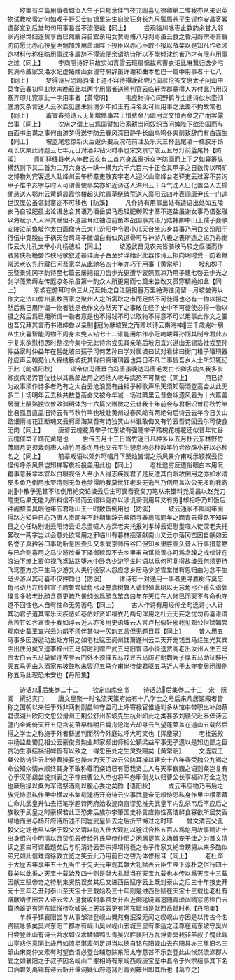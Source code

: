 <!-- { "loadSidebar": true } -->
　　坡集有全篇用事者如贺人生子自郁葱佳气夜充闾喜见徐卿第二雏我亦从来识英物试教啼看定何如戏子野买妾自锦里先生自笑狂身长九尺鬓眉苍平生谬作安昌客畧遣彭宣到后堂句句用事曷尝不流便哉【同上】
　　尝观临川咏枣止数韵余甘入邻家尚得馋妇逐贽享古巳然豳诗自宜录用女贽枣脩八月剥枣虽云食之昏用蔚宗枣膏昏防防愿比赤心投皇明倘加烛用萧琛陛下投臣以赤心臣敢不报以战栗以是知凡作者须饱材料传称任昉用事过多属辞不得流便余谓昉诗所以不能倾沈约者乃才有限非用事之过【同上】
　　李商隠诗好积故实如喜雪云班扇慵裁素曹衣讵比麻鵞归逸少宅鹤满令威家又洛水妃虚妬姑山女谩夸聨辞虽许谢和曲本慙巴一篇中用事者十七八【同上】
　　梦得诗只恐鸣驺催上道不容待得晚菘尝乃周彦伦答文惠太子问山中菜食云春初早韭秋末晚菘此以两字用事者送熊判官云临轩弄郡章得人方付此乃用汉髙弄印儿寛事此一字用事者【黄常明】
　　韦应物诗心同野鹤与尘逺诗似氷壶彻底清又杂言送人云氷壶见底未爲清少年如玉有诗名此可爲用事之法盖不拘故常也【同上】
　　甫宜春苑诗云无复増脩事君王惜费金乃暗用汉文惜百金之产而罢露台事【同上】
　　沈庆之谓上曰爲国譬如治家耕当问奴织当问婢陛下欲治国而与白面书生谋之事何由济梦得送李防云春风深日静争长幽鸟鸣仆夫前致辞门有白面生【同上】
　　坡蓝尾忽惊新火后遨头要及浣花前注及乐天三杯蓝尾酒一楪胶牙饧观长庆集此诗题云七年元日对酒非钻火时事也宋文景守歳云且尽灯前蓝尾杯【防溪】
　　师旷释绛县老人年数云亥有二首六身盖离拆亥字防画而上下之如算筹纵横然则下其二首为二万六身各一纵一横为六千六百六十正合其甲子之日数传以明旷之博物刘宾客送人赴绛州云午桥羣吏散亥字老人迎义山赠绛台老驿吏云过客不劳询甲子惟书亥字与时人可谓善使事矣亦如近诗送人洪州云干斗气沈人巳化置刍人去榻犹悬送人鄂州云黄鹤晨霞傍楼起头陀青草绕碑荒送人襄阳云四叶表闾唐尹氏一门逃世汉厐公虽邻封宻迩不可移也【防溪】
　　凡作诗有用事出处有造语出处如五陵衣马自轻肥虽出论语总合其语乃潘岳裘马悉轻肥栁絮才髙不道盐虽谢女事乃借张融以海赋示人人评其赋但不道盐耳红袖泣前鱼本战国事其语乃陆韩卿中山王孺子妾歌安陵泣前鱼坡作太白画像诗云大儿汾阳中令君小儿天台坐忘身其事乃用白交汾阳于行伍中竟脱白于祸天台司马子微谓白有仙风道骨可与神游八极之表所造之语乃祢衡传云大儿孔文举小儿杨徳祖【同上】
　　坡游武昌见农夫皆骑秧马较之伛偻而作者劳佚相絶尝作秧马歌叙述甚详唐子西至罗浮始识此器作诗云拟向明时受一防着鞭常恐老农先行藏巳问吾家举从此驰名四十年亦巧于用事【黄常明】
　　坡和栁子玉暨景纯冈字韵诗至七篇云屡把铅刀齿步光更遭华衮照厖凉乃用子建七啓云步光之剑华藻繁缛左传厖凉冬杀虽第一韵众人所更易而七篇未尝改又贯穿精絶如此【同上】
　　东坡在儋耳时余三从兄延始之自江阴担簦万里絶海往见留一月坡尝诲以作文之法曰儋州虽数百家之聚州人之所需取之市而足然不可徒得也必有一物以摄之然后爲已用所谓一物者钱是也作文亦然天下之事散在经子史中不可徒使必得一物以摄之然后爲已用所谓一物者意是也不得钱不可以取物不得意不可以用事此作文之要也吾兄拜其言而书诸绅尝以亲制冠为献坡受之而赠以诗云南海神三千歳兆叶朋从生庆喜智能周物不周身未免人钻七十二谁能用尔作小冠岣嵝耳孙剏其制今君此去宁复来欲慰相思时整视今集中无此诗余尝见其亲笔后坡归宜兴道由无锡洛社尝至孙仲益家时仲益年在髫龀坡曰孺子习何艺孙曰学对属坡曰试对看徐曰衡门稚子璠璵器孙应声云翰苑仙人锦绣肠坡抚其背曰真璠璵器也异日不凡二事皆吾乡人士所知辄记于此【韵语阳秋】
　　谒帝似冯唐垂白冯唐虽晚达冯唐毛发白长卿多病久我多长卿疾病渇污官位杜以其爲郎故用之若他人老与病恐不可槩使【同上】
　　用已诗为故事须作诗多者乃有之太白云沧浪吾有曲相子棹歌声乐天须知菊酒登髙会从此无多二十场明年云去秋共数登髙会又被今年减一场过槩里云昔尝咏遗风着为十六篇盖居渭上醖熟独饮曽效渊明体为十六篇又赠微之云昔我十年前会与君相识曽将秋竹竿比君孤且直盖旧诗云有节秋竹竿也坡赴黄州过春风岭有两絶句后诗云去年今日关山路细雨梅花正断魂又云柯邱海棠吾有诗独笑山林谁敢侮又有竹云吾诗固云尔可使食无肉【同上】
　　唐谚云槐花黄举子忙东坡有强随举子踏槐花槐花还似昔年忙谷云槐催举子踏花黄是也
　　世传五月十三日爲竹迷日凡种多以五月杜云东林野竹薄腊月更须栽则唐人植竹用季冬月也又云平生憩息地必种数竿竹尝欲辟小轩以必种名之【同上】
　　前辈戏语以郊外呵唱月下笼烛皆谓之杀风景介甫戏示颖叔云但怪传呼杀风景岂知禅客夜相投盖用此也【同上】
　　老杜途穷反遭俗眼白本用阮籍事意我辈本宜以白眼视俗人至小人得志疾视君子是反遭其白眼故倒用之亦如水清反多鱼乃倒用水至清则无鱼也梦得酌我莫忧狂老来无逸气乃例用盖次公无多酌我寄谢中散予无甚不堪倒用絶交论坡云后生可畏吾衰矣刀笔从来错料尧周昌以赵尧刀笔吏后果无能为所料信不错而云错料尧亦以涉讥谤倒用耳又有穷却相呼乃知饭后钟阇黎盖具眼他年五君咏山王一时数皆倒用也【防溪】
　　坡云通家不隔同年面得路方知异日心乃唐人责同年不赴期集辞云紫陌寻春尚隔同年之面青云得路不知异日之心任昉别谢云阳诗云讵念耋嗟人方深老夫托报刘孝绰云讵慰耋嗟人徒深老夫托畧改一两字岂以会意处欲常用之邪临川有暮林揺落献南山又云朩落冈峦因自献如云名誉子真矜谷口事功新息困壶头又未爱京师传谷口但知乡里胜壶头昔人行事措意黙与已合则喜用之马少游欲乗下泽御欵段不去乡里虽自谋独善亦可爲贪躁之戒伏波在浪泊下潦上雾仰视飞鸢跕跕堕水中卧念少游平生时语以爲何可复得故坡云何须更待飞鸢堕方念平生马少游又大夫行役家人怨应念乡居马少游雪堂惟有思归曲为念平生马少游以其可喜不仅押韵也【防溪】
　　律诗有一对通用一事者更寻嘉树传莫忘角弓诗乃左传韩宣子聘鲁尝赋角弓及誉嘉树鲁人请封殖此树以无忘角弓介甫久谙郭璞言多验老比顔含意更疏乃景纯欲爲顔含筮含曰年在天位在人修已而天不与命也守道不回性也人自有性命无劳蓍龟【同上】
　　古人作诗有用经传全句选诗小人计其功君子道其常乐天疾恶如巷伯好贤如缁衣乃两句浑用之杜云无妄之忧勿药喜谁谓荼苦甘如荠富贵于我如浮云近人亦多用史语坡云人言卢杞似奸邪我见郑公但娬媚尝观南史载王宜兴云为刼不须伴甚似一仄韵五言但无题目耳【同上】
　　昔人用五马事多因游遨动出处方用之如老杜赋王阆州饯萧遂州云二天开宠饯五马烂生光其宾主出住分矣又送李梓州五马何时到赠严武五马旧曽谙小径送贾阁老出汝州人生五马贵太白云五马莫留连岑参云门外不须催五马戎昱五马防时朝魏阙子厚五马助征騑乐天五马无由入酒家东坡鼓吹未容迎五马介甫尚待使君驱五马近人于太守安居闭阁例称五马此理恐未安也【丹阳集】



　　诗话总后集巻二十二
　　钦定四库全书
　　诗话总后集巻二十三　宋　阮　阅　撰纪实门
　　唐文皇聚一时名流天策府始有十八学士之号后来凡居馆殿者皆称之国朝以来任于外非两制则虽帅守监司上呼寄禄官惟通判多从馆中带职出补如蔡君谟湖州欧阳文忠公滑州王荆公舒州东坡先生杭州如此之类甚多刘赣父赴泰倅诗云璧门金阙倚天开五见宫花落早梅明日扁舟沧海去却寻云气望蓬莱盖在道山五载然后得之学士之称施于外者繇通判而然今外庭过呼大可笑也【挥麈录】
　　老杜送殿中杨监赴蜀见相公云豪俊贵勲业邦家频出师相公镇梁益军事无孑遗以是知边鄙之臣贪功生事结祸招衅皆有以致之一得忠臣处之生灵受赐矣【黄常明】
　　文选载王粲公防诗注云此侍曹操宴也操未为天子故云公防耳操以建安十八年春受魏公九锡之命公知众情未顺终其身不敢称尊而粲诗巳有愿我贤主人与天享巍巍之语则粲岂复有心于汉耶粲尝说刘表之子琮曰曹公人杰也将军巻甲倒戈以归曹公长享福祚万全之防也厥后操以粲为军谘祭酒则以腹心委之矣韵【语阳秋】
　　或云韦应物乃韦后之族凭恃恩私作里中横故韦集载逢杨开府诗云少事武皇帝无頼恃恩私身作里中横家藏亡命儿武皇升仙去把笔学题诗两府始收迹南宫谬见推夫武皇平内乱杀韦后不应后之族敢于武皇之时豪横若此正恐非后族尔李肇国史补言应物性髙洁鲜食寡欲所居焚香埽地而坐与杨开府诗所述不同岂武皇仙去之后折节悔过之时耶
　　曾文清吉父孔毅父之甥也早从学于毅父文清以防入仕大观初以铨试合格五百人爲魁用故事赐进士出身绍兴中明清以啓贽见云传经外氏早侍仲尼之闲居提笔文场曽宠于津之为首文清读之喜曰可谓着题矣后与明清诗云吾宗择壻得羲之令子传家又絶竒甥舅从来多酷似弟兄如此信难爲徐敦立览之笑云此乃用前日之啓为体修报耳【同上】
　　老杜卒于大歴五年享年五十九当生于先天元年观其献大礼赋表云臣生陛下淳朴之俗行四十载矣以此推之天宝十载始及四十则是献大礼赋当在天宝九载也本传以爲天宝十三载因献三赋帝竒之待制集贤院误矣其后又进西岳赋序云上既封泰山之后三十年按史开元十三年乙丑封泰山至天宝十三载始及三十年则是进西岳赋在天宝十三载也老杜有赠献纳使田舎人诗云舎人退食收封事宫女开函近御筵晓漏追随青琐闼晴窓防检白云篇扬雄更有河东赋惟待吹嘘送上天其云更有河东赋当是献西岳赋时也【丹阳集】
　　羊叔子镇襄阳尝与从事邹湛登岘山慨然有泯没无闻之叹岘山亦因是以传古今名贤赋咏多矣吴兴东阳二郡亦有岘山吴兴岘山去城三里有李适之洼尊在焉东坡守吴兴日尝登此山有诗云苕水如汉水鳞鳞鸭头青吴兴胜襄阳万瓦浮青冥我非羊叔子愧此岘山亭悲伤意同此歳月如流星湛辈何足道当以徳自铭东阳岘山去东阳县亦三里旧名三邱山宋商仲文素有时望自谓必登台辅忽除东阳太守意甚不乐尝登此山怅然流涕郡人爱之如襄阳之于叔子因名岘山二峯相峙有东岘西岘唐宝歴中县令于兴宗结亭其下名曰涵碧刘禹锡有诗云新开潭洞疑仙府逺冩丹青到雍州即其所也【葛立之】
